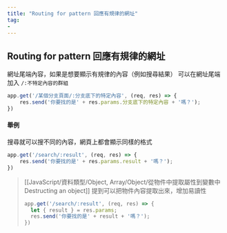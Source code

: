 ```yaml
---
title: "Routing for pattern 回應有規律的網址"
tag: 
- 
---
```

## Routing for pattern 回應有規律的網址
網址尾端內容，如果是想要顯示有規律的內容（例如搜尋結果）
可以在網址尾端加入 `/:不特定內容的群組`
```js
app.get('/某個分支頁面/:分支底下的特定內容', (req, res) => {
	res.send('你要找的是' + res.params.分支底下的特定內容 + '嗎？');
})
```
#### 舉例
搜尋就可以搜不同的內容，網頁上都會顯示同樣的格式
```js
app.get('/search/:result', (req, res) => {
	res.send('你要找的是' + res.params.result + '嗎？');
})
```

>[[JavaScript/資料類型/Object, Array/Object/從物件中提取屬性到變數中 Destructing an object]] 提到可以把物件內容提取出來，增加易讀性
>```js
>app.get('/search/:result', (req, res) => {
>	let { result } = res.params;
>	res.send('你要找的是' + result + '嗎？');
>})
>```

